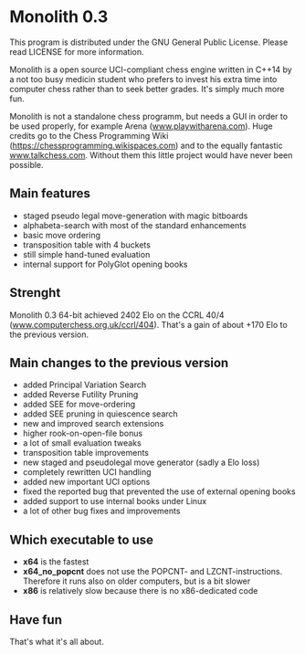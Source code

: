# Monolith 0.3

This program is distributed under the GNU General Public License.
Please read LICENSE for more information.

Monolith is a open source UCI-compliant chess engine written in C++14 by a not too busy medicin student who prefers to invest his extra time into computer chess rather than to seek better grades.
It's simply much more fun.

Monolith is not a standalone chess programm, but needs a GUI in order to be used properly, for example Arena (www.playwitharena.com).
Huge credits go to the Chess Programming Wiki (https://chessprogramming.wikispaces.com) and to the equally fantastic www.talkchess.com.
Without them this little project would have never been possible.


## Main features
- staged pseudo legal move-generation with magic bitboards
- alphabeta-search with most of the standard enhancements
- basic move ordering
- transposition table with 4 buckets
- still simple hand-tuned evaluation
- internal support for PolyGlot opening books


## Strenght
Monolith 0.3 64-bit achieved 2402 Elo on the CCRL 40/4 (www.computerchess.org.uk/ccrl/404).
That's a gain of about +170 Elo to the previous version.


## Main changes to the previous version
- added Principal Variation Search
- added Reverse Futility Pruning
- added SEE for move-ordering
- added SEE pruning in quiescence search
- new and improved search extensions
- higher rook-on-open-file bonus
- a lot of small evaluation tweaks
- transposition table improvements
- new staged and pseudolegal move generator (sadly a Elo loss)
- completely rewritten UCI handling
- added new important UCI options
- fixed the reported bug that prevented the use of external opening books
- added support to use internal books under Linux
- a lot of other bug fixes and improvements


## Which executable to use
- **x64** is the fastest
- **x64_no_popcnt** does not use the POPCNT- and LZCNT-instructions. Therefore it runs also on older computers, but is a bit slower
- **x86** is relatively slow because there is no x86-dedicated code


## Have fun
That's what it's all about.
